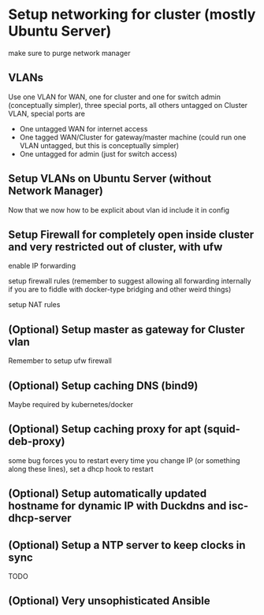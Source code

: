 # Setup networking for cluster (mostly Ubuntu Server)

make sure to purge network manager

## VLANs

Use one VLAN for WAN, one for cluster and one for switch admin (conceptually
simpler), three special ports, all others untagged on Cluster VLAN, special
ports are
* One untagged WAN for internet access
* One tagged WAN/Cluster for gateway/master machine (could run one VLAN untagged, but this is conceptually simpler)
* One untagged for admin (just for switch access)

## Setup VLANs on Ubuntu Server (without Network Manager)

Now that we now how to be explicit about vlan id include it in config

## Setup Firewall for completely open inside cluster and very restricted out of cluster, with ufw

enable IP forwarding

setup firewall rules (remember to suggest allowing all forwarding internally if
you are to fiddle with docker-type bridging and other weird things)

setup NAT rules

## (Optional) Setup master as gateway for Cluster vlan

Remember to setup ufw firewall

## (Optional) Setup caching DNS (bind9)

Maybe required by kubernetes/docker

## (Optional) Setup caching proxy for apt (squid-deb-proxy)

some bug forces you to restart every time you change IP (or something along
these lines), set a dhcp hook to restart

## (Optional) Setup automatically updated hostname for dynamic IP with Duckdns and isc-dhcp-server

## (Optional) Setup a NTP server to keep clocks in sync

TODO

## (Optional) Very unsophisticated Ansible
